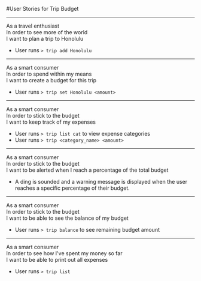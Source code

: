 #User Stories for Trip Budget
<hr>

As a travel enthusiast<br />
In order to see more of the world<br />
I want to plan a trip to Honolulu

- User runs `> trip add Honolulu`
<hr>

As a smart consumer<br />
In order to spend within my means<br />
I want to create a budget for this trip

- User runs `> trip set Honolulu <amount>`
<hr>

As a smart consumer<br />
In order to stick to the budget<br />
I want to keep track of my expenses

- User runs `> trip list cat` to view expense categories
- User runs `> trip <category_name> <amount>`
<hr>

As a smart consumer<br />
In order to stick to the budget<br />
I want to be alerted when I reach a percentage of the total budget

- A ding is sounded and a warning message is displayed when the user reaches a specific percentage of their budget.
<hr>

As a smart consumer<br />
In order to stick to the budget<br />
I want to be able to see the balance of my budget

- User runs `> trip balance` to see remaining budget amount
<hr>

As a smart consumer<br />
In order to see how I've spent my money so far<br />
I want to be able to print out all expenses

- User runs `> trip list`
